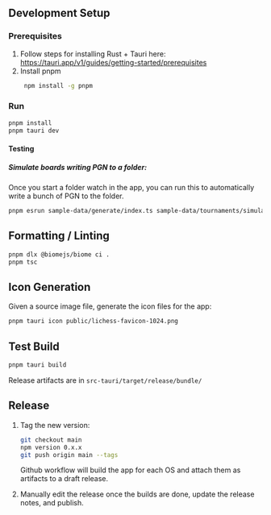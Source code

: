 ## Development Setup

### Prerequisites

1. Follow steps for installing Rust + Tauri here: https://tauri.app/v1/guides/getting-started/prerequisites
2. Install pnpm
   ```bash
    npm install -g pnpm
    ```

### Run

```bash
pnpm install
pnpm tauri dev
```

#### Testing

##### Simulate boards writing PGN to a folder:

Once you start a folder watch in the app, you can run this to automatically write a bunch of PGN to the folder.

```bash
pnpm esrun sample-data/generate/index.ts sample-data/tournaments/simulated
```

## Formatting / Linting

```bash
pnpm dlx @biomejs/biome ci .
pnpm tsc
```

## Icon Generation

Given a source image file, generate the icon files for the app:

```bash
pnpm tauri icon public/lichess-favicon-1024.png
```

## Test Build

```bash
pnpm tauri build
```

Release artifacts are in `src-tauri/target/release/bundle/`

## Release

1. Tag the new version:

    ```bash
    git checkout main
    npm version 0.x.x
    git push origin main --tags
    ```

    Github workflow will build the app for each OS and attach them as artifacts to a draft release.

1. Manually edit the release once the builds are done, update the release notes, and publish.
